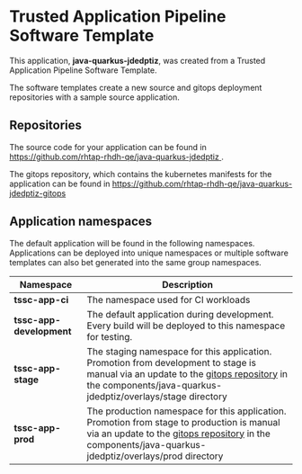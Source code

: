 # Trusted Application Pipeline Software Template

This application, **java-quarkus-jdedptiz**, was created from a Trusted Application Pipeline Software Template.

The software templates create a new source and gitops deployment repositories with a sample source application. 

## Repositories

The source code for your application can be found in [https://github.com/rhtap-rhdh-qe/java-quarkus-jdedptiz ](https://github.com/rhtap-rhdh-qe/java-quarkus-jdedptiz ).
 
The gitops repository, which contains the kubernetes manifests for the application can be found in 
[https://github.com/rhtap-rhdh-qe/java-quarkus-jdedptiz-gitops ](https://github.com/rhtap-rhdh-qe/java-quarkus-jdedptiz-gitops ) 

## Application namespaces 

The default application will be found in the following namespaces. Applications can be deployed into unique namespaces or multiple software templates can also bet generated into the same group namespaces.  

|  Namespace   |  Description   |  
| -------- | -------- |
| **tssc-app-ci** | The namespace used for CI workloads |
| **tssc-app-development** | The default application during development. Every build will be deployed to this namespace for testing. |
| **tssc-app-stage** | The staging namespace for this application. Promotion from development to stage is manual via an update to the [gitops repository](https://github.com/rhtap-rhdh-qe/java-quarkus-jdedptiz-gitops ) in the components/java-quarkus-jdedptiz/overlays/stage directory |
| **tssc-app-prod** | The production namespace for this application. Promotion from stage to production is manual via an update to the [gitops repository](https://github.com/rhtap-rhdh-qe/java-quarkus-jdedptiz-gitops ) in the components/java-quarkus-jdedptiz/overlays/prod directory |